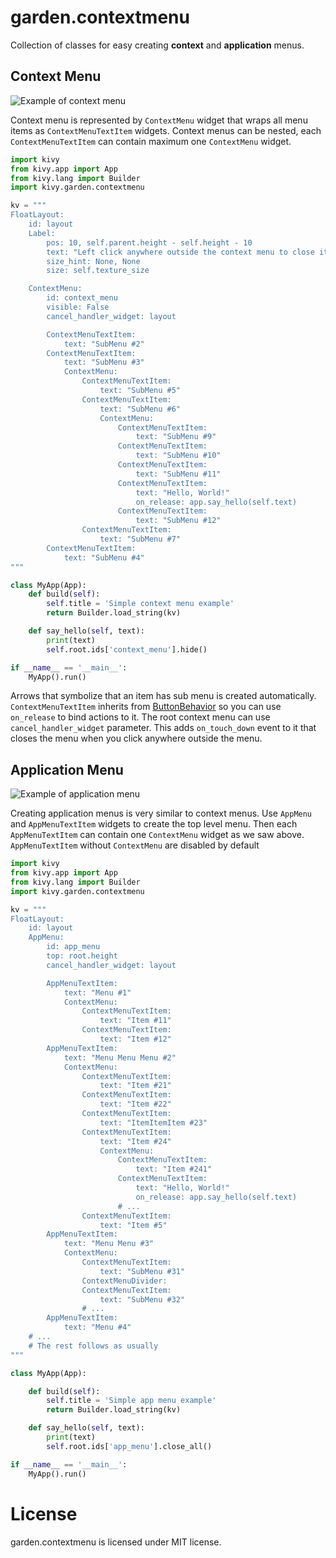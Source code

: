 # garden.contextmenu

Collection of classes for easy creating **context** and **application** menus.

## Context Menu

![Example of context menu](https://raw.githubusercontent.com/kivy-garden/garden.contextmenu/master/doc/context-menu-01.png)

Context menu is represented by `ContextMenu` widget that wraps all menu items as `ContextMenuTextItem` widgets. Context menus can be nested, each `ContextMenuTextItem` can contain maximum one `ContextMenu` widget.

```python
import kivy
from kivy.app import App
from kivy.lang import Builder
import kivy.garden.contextmenu

kv = """
FloatLayout:
    id: layout
    Label:
        pos: 10, self.parent.height - self.height - 10
        text: "Left click anywhere outside the context menu to close it"
        size_hint: None, None
        size: self.texture_size

    ContextMenu:
        id: context_menu
        visible: False
        cancel_handler_widget: layout

        ContextMenuTextItem:
            text: "SubMenu #2"
        ContextMenuTextItem:
            text: "SubMenu #3"
            ContextMenu:
                ContextMenuTextItem:
                    text: "SubMenu #5"
                ContextMenuTextItem:
                    text: "SubMenu #6"
                    ContextMenu:
                        ContextMenuTextItem:
                            text: "SubMenu #9"
                        ContextMenuTextItem:
                            text: "SubMenu #10"
                        ContextMenuTextItem:
                            text: "SubMenu #11"
                        ContextMenuTextItem:
                            text: "Hello, World!"
                            on_release: app.say_hello(self.text)
                        ContextMenuTextItem:
                            text: "SubMenu #12"
                ContextMenuTextItem:
                    text: "SubMenu #7"
        ContextMenuTextItem:
            text: "SubMenu #4"
"""

class MyApp(App):
    def build(self):
        self.title = 'Simple context menu example'
        return Builder.load_string(kv)

    def say_hello(self, text):
        print(text)
        self.root.ids['context_menu'].hide()

if __name__ == '__main__':
    MyApp().run()
```

Arrows that symbolize that an item has sub menu is created automatically. `ContextMenuTextItem` inherits from [ButtonBehavior](http://kivy.org/docs/api-kivy.uix.behaviors.html#kivy.uix.behaviors.ButtonBehavior) so you can use `on_release` to bind actions to it.
The root context menu can use `cancel_handler_widget` parameter. This adds `on_touch_down` event to it that closes the menu when you click anywhere outside the menu.


## Application Menu

![Example of application menu](https://raw.githubusercontent.com/kivy-garden/garden.contextmenu/master/doc/app-menu-01.png)

Creating application menus is very similar to context menus. Use `AppMenu` and `AppMenuTextItem` widgets to create the top level menu. Then each `AppMenuTextItem` can contain one `ContextMenu` widget as we saw above. `AppMenuTextItem` without `ContextMenu` are disabled by default

```python
import kivy
from kivy.app import App
from kivy.lang import Builder
import kivy.garden.contextmenu

kv = """
FloatLayout:
    id: layout
    AppMenu:
        id: app_menu
        top: root.height
        cancel_handler_widget: layout

        AppMenuTextItem:
            text: "Menu #1"
            ContextMenu:
                ContextMenuTextItem:
                    text: "Item #11"
                ContextMenuTextItem:
                    text: "Item #12"
        AppMenuTextItem:
            text: "Menu Menu Menu #2"
            ContextMenu:
                ContextMenuTextItem:
                    text: "Item #21"
                ContextMenuTextItem:
                    text: "Item #22"
                ContextMenuTextItem:
                    text: "ItemItemItem #23"
                ContextMenuTextItem:
                    text: "Item #24"
                    ContextMenu:
                        ContextMenuTextItem:
                            text: "Item #241"
                        ContextMenuTextItem:
                            text: "Hello, World!"
                            on_release: app.say_hello(self.text)
                        # ...
                ContextMenuTextItem:
                    text: "Item #5"
        AppMenuTextItem:
            text: "Menu Menu #3"
            ContextMenu:
                ContextMenuTextItem:
                    text: "SubMenu #31"
                ContextMenuDivider:
                ContextMenuTextItem:
                    text: "SubMenu #32"
                # ...
        AppMenuTextItem:
            text: "Menu #4"
    # ...
    # The rest follows as usually
"""

class MyApp(App):

    def build(self):
        self.title = 'Simple app menu example'
        return Builder.load_string(kv)

    def say_hello(self, text):
        print(text)
        self.root.ids['app_menu'].close_all()

if __name__ == '__main__':
    MyApp().run()
```

# License

garden.contextmenu is licensed under MIT license.